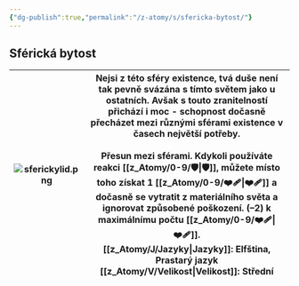 ```yaml
---
{"dg-publish":true,"permalink":"/z-atomy/s/sfericka-bytost/"}
---
```


## Sférická bytost

| ![sferickylid.png](/img/user/z_img/sferickylid.png) | Nejsi z této sféry existence, tvá duše není tak pevně svázána s tímto světem jako u ostatních. Avšak s touto zranitelností přichází i moc - schopnost dočasně přecházet mezi různými sférami existence v časech největší potřeby.<br><br>**Přesun mezi sférami.** Kdykoli používáte reakci [[z_Atomy/0-9/🛡️\|🛡️]], můžete místo toho získat 1 [[z_Atomy/0-9/❤️‍🩹\|❤️‍🩹]] a dočasně se vytratit z materiálního světa a **ignorovat** způsobené poškození. (**–2**) k maximálnímu počtu [[z_Atomy/0-9/❤️‍🩹\|❤️‍🩹]].<br>**[[z_Atomy/J/Jazyky\|Jazyky]]**: Elfština, Prastarý jazyk<br>[[z_Atomy/V/Velikost\|Velikost]]: Střední |
| -------------------- | --------------------------------------------------------------------------------------------------------------------------------------------------------------------------------------------------------------------------------------------------------------------------------------------------------------------------------------------------------------------------------------------------------------------------------------------------------------------------------------------------------------------------------------------- |
